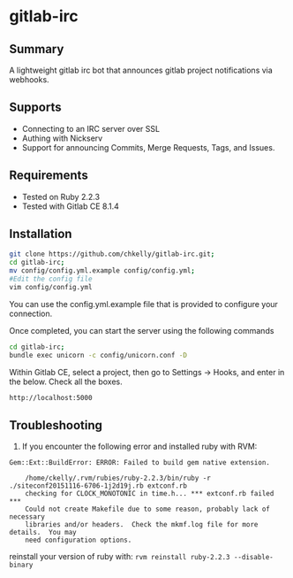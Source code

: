gitlab-irc
==========

Summary
-------
A lightweight gitlab irc bot that announces gitlab project notifications via webhooks.

Supports
--------
* Connecting to an IRC server over SSL
* Authing with Nickserv
* Support for announcing Commits, Merge Requests, Tags, and Issues. 

Requirements
------------
* Tested on Ruby 2.2.3
* Tested with Gitlab CE 8.1.4


Installation
------------

```bash
git clone https://github.com/chkelly/gitlab-irc.git;
cd gitlab-irc;
mv config/config.yml.example config/config.yml;
#Edit the config file
vim config/config.yml
```

You can use the config.yml.example file that is provided to configure your connection.

Once completed, you can start the server using the following commands
```bash
cd gitlab-irc;
bundle exec unicorn -c config/unicorn.conf -D
```

Within Gitlab CE, select a project, then go to Settings -> Hooks, and enter in the below. Check all the boxes.
```bash
http://localhost:5000
```

Troubleshooting
---------------

1. If you encounter the following error and installed ruby with RVM:

```
Gem::Ext::BuildError: ERROR: Failed to build gem native extension.

    /home/ckelly/.rvm/rubies/ruby-2.2.3/bin/ruby -r ./siteconf20151116-6706-1j2d19j.rb extconf.rb
    checking for CLOCK_MONOTONIC in time.h... *** extconf.rb failed ***
    Could not create Makefile due to some reason, probably lack of necessary
    libraries and/or headers.  Check the mkmf.log file for more details.  You may
    need configuration options.
```
reinstall your version of ruby with:
`rvm reinstall ruby-2.2.3 --disable-binary`

